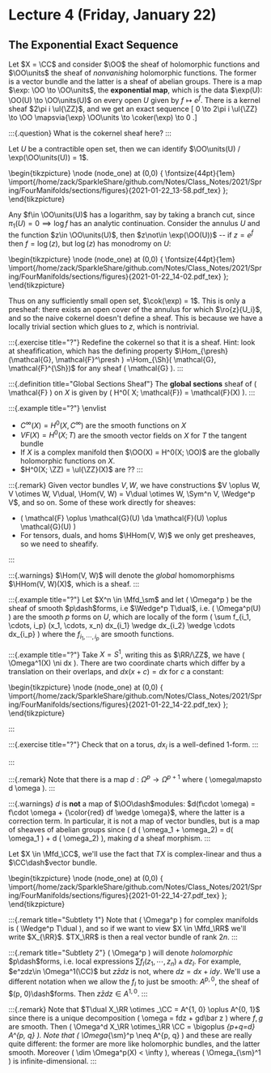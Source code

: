 # Lecture 4 (Friday, January 22)

## The Exponential Exact Sequence

Let $X = \CC$ and consider $\OO$ the sheaf of holomorphic functions and $\OO\units$ the sheaf of *nonvanishing* holomorphic functions.
The former is a vector bundle and the latter is a sheaf of abelian groups.
There is a map $\exp: \OO \to \OO\units$, the **exponential map**, which is the data $\exp(U): \OO(U) \to \OO\units(U)$ on every open $U$ given by $f\mapsto e^f$.
There is a kernel sheaf $2\pi i \ul{\ZZ}$, and we get an exact sequence
\[
0 \to 2\pi i \ul{\ZZ} \to \OO \mapsvia{\exp} \OO\units \to \coker(\exp) \to 0
.\]


:::{.question}
What is the cokernel sheaf here?
:::

Let $U$ be a contractible open set, then we can identify $\OO\units(U) / \exp(\OO\units(U)) = 1$.

\begin{tikzpicture}
\node (node_one) at (0,0) { 
\fontsize{44pt}{1em} 
\import{/home/zack/SparkleShare/github.com/Notes/Class_Notes/2021/Spring/FourManifolds/sections/figures}{2021-01-22_13-58.pdf_tex} 
};
\end{tikzpicture}

Any $f\in \OO\units(U)$ has a logarithm, say by taking a branch cut, since $\pi_1(U) =0 \implies \log f$ has an analytic continuation.
Consider the annulus $U$ and the function $z\in \OO\units(U)$, then $z\not\in \exp(\OO(U))$ -- if $z=e^f$ then $f=\log(z)$, but $\log(z)$ has monodromy on $U$:

\begin{tikzpicture}
\node (node_one) at (0,0) { 
\fontsize{44pt}{1em} 
\import{/home/zack/SparkleShare/github.com/Notes/Class_Notes/2021/Spring/FourManifolds/sections/figures}{2021-01-22_14-02.pdf_tex} 
};
\end{tikzpicture}

Thus on any sufficiently small open set, $\cok(\exp) = 1$.
This is only a presheaf: there exists an open cover of the annulus for which $\ro{z}{U_i}$, and so the naive cokernel doesn't define a sheaf.
This is because we have a locally trivial section which glues to $z$, which is nontrivial.

:::{.exercise title="?"}
Redefine the cokernel so that it is a sheaf.
Hint: look at sheafification, which has the defining property $\Hom_{\presh}(\mathcal{G}, \mathcal{F}^\presh ) =\Hom_{\Sh}( \mathcal{G}, \mathcal{F}^{\Sh})$ for any sheaf \( \mathcal{G}  \).
:::

:::{.definition title="Global Sections Sheaf"}
The **global sections** sheaf of \( \mathcal{F}  \) on $X$ is given by \( H^0( X; \mathcal{F}) = \mathcal{F}(X)   \).
:::

:::{.example title="?"}
\envlist

- $C^ \infty (X) = H^0(X, C^ \infty )$ are the smooth functions on $X$
- $VF(X) = H^0(X; T)$ are the smooth vector fields on $X$ for $T$ the tangent bundle
- If $X$ is a complex manifold then $\OO(X) = H^0(X; \OO)$ are the globally holomorphic functions on $X$.
- $H^0(X; \ZZ) = \ul{\ZZ}(X)$ are ??
:::

:::{.remark}
Given vector bundles $V, W$, we have constructions $V \oplus W, V \otimes W, V\dual, \Hom(V, W) = V\dual \otimes W, \Sym^n V, \Wedge^p V$, and so on.
Some of these work directly for sheaves:

- \( \mathcal{F} \oplus \mathcal{G}(U) \da \mathcal{F}(U) \oplus \mathcal{G}(U)     \) 
- For tensors, duals, and homs $\HHom(V, W)$ we only get presheaves, so we need to sheafify.

:::

:::{.warnings}
$\Hom(V, W)$ will denote the *global* homomorphisms $\HHom(V, W)(X)$, which is a sheaf.
:::



:::{.example title="?"}
Let $X^n \in \Mfd_\sm$ and let \( \Omega^p \) be the sheaf of smooth $p\dash$forms, i.e $\Wedge^p T\dual$, i.e. \( \Omega^p(U) \) are the smooth $p$ forms on $U$,
which are locally of the form \( \sum f_{i_1, \cdots, i_p} (x_1, \cdots, x_n) dx_{i_1} \wedge dx_{i_2} \wedge \cdots dx_{i_p} \)
where the $f_{i_1, \cdots, i_p}$ are smooth functions.


:::{.example title="?"}
Take $X= S^1$, writing this as $\RR/\ZZ$, we have \( \Omega^1(X) \ni dx \).
There are two coordinate charts which differ by a translation on their overlaps, and $dx(x + c) =dx$ for $c$ a constant:

\begin{tikzpicture}
\node (node_one) at (0,0) { \import{/home/zack/SparkleShare/github.com/Notes/Class_Notes/2021/Spring/FourManifolds/sections/figures}{2021-01-22_14-22.pdf_tex} };
\end{tikzpicture}

:::


:::{.exercise title="?"}
Check that on a torus, $dx_i$ is a well-defined 1-form.
:::


:::


:::{.remark}
Note that there is a map $d: \Omega^p \to \Omega^{p+1}$ where \( \omega\mapsto d \omega \).
:::


:::{.warnings}
$d$ is **not** a map of $\OO\dash$modules: $d(f\cdot \omega) = f\cdot \omega + {\color{red} df \wedge \omega}$, where the latter is a correction term.
In particular, it is not a map of vector bundles, but is a map of sheaves of abelian groups since \( d ( \omega_1 + \omega_2) = d( \omega_1 ) + d ( \omega_2) \), making $d$ a sheaf morphism.
:::

Let $X \in \Mfd_\CC$, we'll use the fact that $TX$ is complex-linear and thus a $\CC\dash$vector bundle.

\begin{tikzpicture}
\node (node_one) at (0,0) { \import{/home/zack/SparkleShare/github.com/Notes/Class_Notes/2021/Spring/FourManifolds/sections/figures}{2021-01-22_14-27.pdf_tex} };
\end{tikzpicture}


:::{.remark title="Subtlety 1"}
Note that \( \Omega^p \) for complex manifolds is \( \Wedge^p T\dual \), and so if we want to view $X \in \Mfd_\RR$ we'll write $X_{\RR}$.
$TX_\RR$ is then a real vector bundle of rank $2n$.
:::


:::{.remark title="Subtlety 2"}
\( \Omega^p \) will denote *holomorphic* $p\dash$forms, i.e. local expressions $\sum f_I(z_1, \cdots, z_n) \Wedge dz_I$.
For example, $e^zdz\in \Omega^1(\CC)$ but $z\bar z dz$ is not, where $dz = dx + idy$.
We'll use a different notation when we allow the $f_I$ to just be smooth: $A^{p, 0}$, the sheaf of $(p, 0)\dash$forms.
Then $z\bar z dz\in A^{1, 0}$.
:::



:::{.remark}
Note that $T\dual X_\RR \otimes _\CC = A^{1, 0} \oplus A^{0, 1}$ since there is a unique decomposition \( \omega = fdz + gd\bar z \) where $f,g$ are smooth.
Then \( \Omega^d X_\RR \otimes_\RR \CC = \bigoplus _{p+q=d} A^{p, q} \).
Note that \( \Omega_{\sm}^p \neq A^{p, q} \) and these are really quite different: the former are more like holomorphic bundles, and the latter smooth.
Moreover \( \dim \Omega^p(X) < \infty \), whereas \( \Omega_{\sm}^1 \) is infinite-dimensional.
:::









